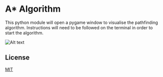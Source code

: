 # A* Algorithm

This python module will open a pygame window to visualise the pathfinding algorithm. Instructions will need to be followed on the terminal in order to start the algorithm.

![Alt text](/relative/path/to/img.jpg?raw=true "Optional Title")

## License
[MIT](https://choosealicense.com/licenses/mit/)
